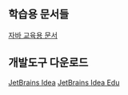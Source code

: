 ## 학습용 문서들
[자바 교육용 문서](https://wikidocs.net/book/31)

## 개발도구 다운로드
[JetBrains Idea](https://www.jetbrains.com/ko-kr/idea/)
[JetBrains Idea Edu](https://www.jetbrains.com/ko-kr/idea-edu/)
